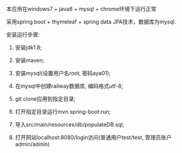 本应用在windows7 + java8 + mysql + chrome环境下运行正常

采用spring boot + thymeleaf + spring data JPA技术，数据库为mysql.

安装运行步骤:
1. 安装jdk1.8;

2. 安装maven;

3. 安装mysql(设置用户名root, 密码aya01);

4. 在mysql中创建railway数据库, 编码格式utf-8;

5. git clone应用到指定目录;

6. 打开指定目录运行mvn spring-boot:run;

7. 导入src/main/resources/db/populateDB.sql;

8. 打开网站localhost:8080/login访问(普通用户test/test, 管理员账户admin/admin)
